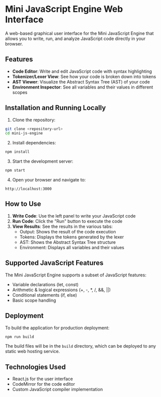 # Mini JavaScript Engine Web Interface

A web-based graphical user interface for the Mini JavaScript Engine that allows you to write, run, and analyze JavaScript code directly in your browser.

## Features

- **Code Editor**: Write and edit JavaScript code with syntax highlighting
- **Tokenizer/Lexer View**: See how your code is broken down into tokens
- **AST Viewer**: Visualize the Abstract Syntax Tree (AST) of your code
- **Environment Inspector**: See all variables and their values in different scopes

## Installation and Running Locally

1. Clone the repository:
```bash
git clone <repository-url>
cd mini-js-engine
```

2. Install dependencies:
```bash
npm install
```

3. Start the development server:
```bash
npm start
```

4. Open your browser and navigate to:
```
http://localhost:3000
```

## How to Use

1. **Write Code**: Use the left panel to write your JavaScript code
2. **Run Code**: Click the "Run" button to execute the code
3. **View Results**: See the results in the various tabs:
   - Output: Shows the result of the code execution
   - Tokens: Displays the tokens generated by the lexer
   - AST: Shows the Abstract Syntax Tree structure
   - Environment: Displays all variables and their values

## Supported JavaScript Features

The Mini JavaScript Engine supports a subset of JavaScript features:
- Variable declarations (let, const)
- Arithmetic & logical expressions (+, -, *, /, &&, ||)
- Conditional statements (if, else)
- Basic scope handling

## Deployment

To build the application for production deployment:

```bash
npm run build
```

The build files will be in the `build` directory, which can be deployed to any static web hosting service.

## Technologies Used

- React.js for the user interface
- CodeMirror for the code editor
- Custom JavaScript compiler implementation 